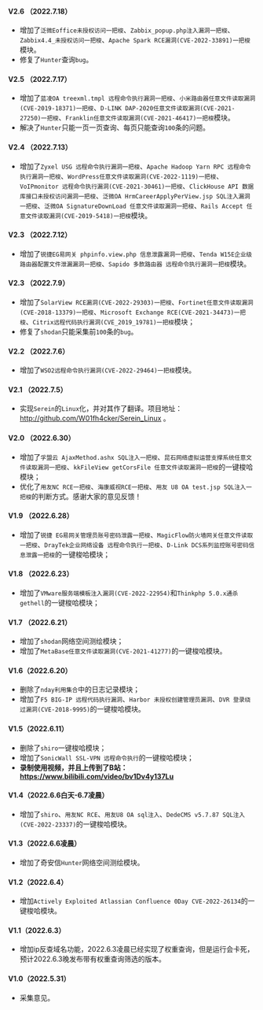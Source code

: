 ####  V2.6 （2022.7.18）

- 增加了`泛微Eoffice未授权访问一把梭`、`Zabbix_popup.php注入漏洞一把梭`、`Zabbix4.4_未授权访问一把梭`、`Apache Spark RCE漏洞(CVE-2022-33891)一把梭`模块。
- 修复了`Hunter`查询`bug`。
####  V2.5 （2022.7.17）

- 增加了`蓝凌OA treexml.tmpl 远程命令执行漏洞一把梭`、`小米路由器任意文件读取漏洞(CVE-2019-18371)一把梭`、`D-LINK DAP-2020任意文件读取漏洞(CVE-2021-27250)一把梭`、`Franklin任意文件读取漏洞(CVE-2021-46417)一把梭`模块。
- 解决了`Hunter`只能一页一页查询、每页只能查询`100`条的问题。

####  V2.4 （2022.7.13）

- 增加了`Zyxel USG 远程命令执行漏洞一把梭`、`Apache Hadoop Yarn RPC 远程命令执行漏洞一把梭`、`WordPress任意文件读取漏洞(CVE-2022-1119)一把梭`、`VoIPmonitor 远程命令执行漏洞(CVE-2021-30461)一把梭`、`ClickHouse API 数据库接口未授权访问漏洞一把梭`、`泛微OA HrmCareerApplyPerView.jsp SQL注入漏洞一把梭`、`泛微OA SignatureDownLoad 任意文件读取漏洞一把梭`、`Rails Accept 任意文件读取漏洞(CVE-2019-5418)一把梭`模块。

####  V2.3 （2022.7.12）

- 增加了`锐捷EG易网关 phpinfo.view.php 信息泄露漏洞一把梭`、`Tenda W15E企业级路由器配置文件泄漏漏洞一把梭`、`Sapido 多款路由器 远程命令执行漏洞一把梭`模块。

####  V2.3 （2022.7.9）

- 增加了`SolarView RCE漏洞(CVE-2022-29303)一把梭`、`Fortinet任意文件读取漏洞(CVE-2018-13379)一把梭`、`Microsoft Exchange RCE(CVE-2021-34473)一把梭`、`Citrix远程代码执行漏洞(CVE_2019_19781)一把梭`模块；
- 修复了`shodan`只能采集前`100`条的`bug`。

####  V2.2 （2022.7.6）

- 增加了`WSO2远程命令执行漏洞(CVE-2022-29464)一把梭`模块。
####  V2.1 （2022.7.5）  
- 实现`Serein`的`Linux`化，并对其作了翻译。项目地址：http://github.com/W01fh4cker/Serein_Linux 。
####  V2.0 （2022.6.30）

- 增加了`孚盟云 AjaxMethod.ashx SQL注入一把梭`、`昆石网络虚拟运营支撑系统任意文件读取漏洞一把梭`、`kkFileView getCorsFile 任意文件读取漏洞一把梭`的一键梭哈模块；
- 优化了`用友NC RCE一把梭`、`海康威视RCE一把梭`、`用友 U8 OA test.jsp SQL注入一把梭`的判断方式。感谢大家的意见反馈！

####  V1.9 （2022.6.28）

- 增加了`锐捷 EG易网关管理员账号密码泄露一把梭`、`MagicFlow防火墙网关任意文件读取一把梭`、`DrayTek企业网络设备 远程命令执行一把梭`、`D-Link DCS系列监控账号密码信息泄露一把梭`的一键梭哈模块；

####  V1.8 （2022.6.23）

- 增加了`VMware服务端模板注入漏洞(CVE-2022-22954)`和`Thinkphp 5.0.x通杀gethell`的一键梭哈模块；

#### V1.7 （2022.6.21）

- 增加了`shodan`网络空间测绘模块；
- 增加了`MetaBase任意文件读取漏洞(CVE-2021-41277)`的一键梭哈模块。

####  V1.6（2022.6.20）

- 删除了`nday利用集合`中的日志记录模块；
- 增加了`F5 BIG-IP 远程代码执行漏洞`、`Harbor 未授权创建管理员漏洞`、`DVR 登录绕过漏洞(CVE-2018-9995)`的一键梭哈模块。

####  V1.5（2022.6.11）

- 删除了`shiro`一键梭哈模块；
- 增加了`SonicWall SSL-VPN 远程命令执行`的一键梭哈模块；
- **录制使用视频，并且上传到了B站：https://www.bilibili.com/video/bv1Dv4y137Lu** 

####  V1.4（2022.6.6白天-6.7凌晨）

- 增加了`shiro`、`用友NC RCE`、`用友U8 OA sql注入`、`DedeCMS v5.7.87 SQL注入(CVE-2022-23337)`的一键梭哈模块。

####  V1.3（2022.6.6凌晨）

- 增加了奇安信`Hunter`网络空间测绘模块。 

####  V1.2（2022.6.4）

- 增加`Actively Exploited Atlassian Confluence 0Day CVE-2022-26134`的一键梭哈模块。

####  V1.1（2022.6.3）

- 增加ip反查域名功能，2022.6.3凌晨已经实现了权重查询，但是运行会卡死，预计2022.6.3晚发布带有权重查询筛选的版本。

####  V1.0（2022.5.31）

- 采集意见。
